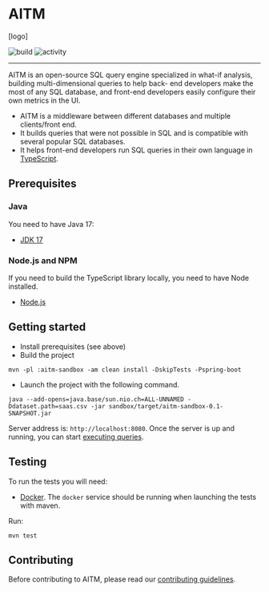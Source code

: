 # AITM 

[logo]

![build](https://github.com/paulbares/aitm/actions/workflows/ci.yml/badge.svg?branch=main)
![activity](https://img.shields.io/github/commit-activity/m/paulbares/aitm)

---

AITM is an open-source SQL query engine specialized in what-if analysis, building multi-dimensional queries to help
back- end developers make the most of any SQL database, and front-end developers easily configure their own metrics in
the UI.

- AITM is a middleware between different databases and multiple clients/front end.
- It builds queries that were not possible in SQL and is compatible with several popular SQL databases.
- It helps front-end developers run SQL queries in their own language in [TypeScript](https://www.typescriptlang.org/).

## Prerequisites

### Java

You need to have Java 17:

- [JDK 17](https://openjdk.java.net/projects/jdk/17/)

### Node.js and NPM

If you need to build the TypeScript library locally, you need to have Node installed.

- [Node.js](https://nodejs.org/)

## Getting started

- Install prerequisites (see above)
- Build the project

```
mvn -pl :aitm-sandbox -am clean install -DskipTests -Pspring-boot
```

- Launch the project with the following command.

```
java --add-opens=java.base/sun.nio.ch=ALL-UNNAMED -Ddataset.path=saas.csv -jar sandbox/target/aitm-sandbox-0.1-SNAPSHOT.jar
```

Server address is: `http://localhost:8080`. Once the server is up and running, you can start [executing queries](./QUERY.md).  

## Testing

To run the tests you will need:

- [Docker](https://www.docker.com/). The `docker` service should be running when launching the tests with maven.

Run:

```
mvn test
```

## Contributing

Before contributing to AITM, please read our [contributing guidelines](CONTRIBUTING.md).
